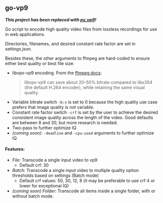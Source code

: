 ## go-vp9

**_This project has been replaced with [py_vp9](https://github.com/jchamberlain0/py_vp9)!_**

Go script to encode high quality video files from lossless recordings for use in web applications.

Directories, filenames, and desired constant rate factor are set in settings.json.

Besides these, the other arguments to ffmpeg are hard-coded to ensure either best quality or best file size:

- libvpx-vp9 encoding. From the [ffmpeg docs](https://trac.ffmpeg.org/wiki/Encode/VP9#twopass):
  >libvpx-vp9 can save about 20–50% bitrate compared to libx264 (the default H.264 encoder), while retaining the same visual quality.
- Variable bitrate switch `-b:v` is set to 0 because the high quality use case prefers that image quality is not variable.
- Constant rate factor switch `-crf` is set by the user to achieve the desired consistent image quality across the length of the video. Good defaults are between 8 and 30, but more research is needed.
- Two-pass to further optimize IQ
- _(coming soon)_: `-deadline` and `-cpu-used` arguments to further optimize IQ

#### Features:
- _File_: Transcode a single input video to vp9
	- Default crf: 30
- _Batch_: Transcode a single input video to multiple quality option thresholds based on settings (Batch mode)
	- Default crf values: 50, 30, 12, 8 (it may be preferable to use crf 4 or lower for exceptional IQ)
- _(coming soon) Folder_: Transcode all items inside a single folder, with or without batch mode.
